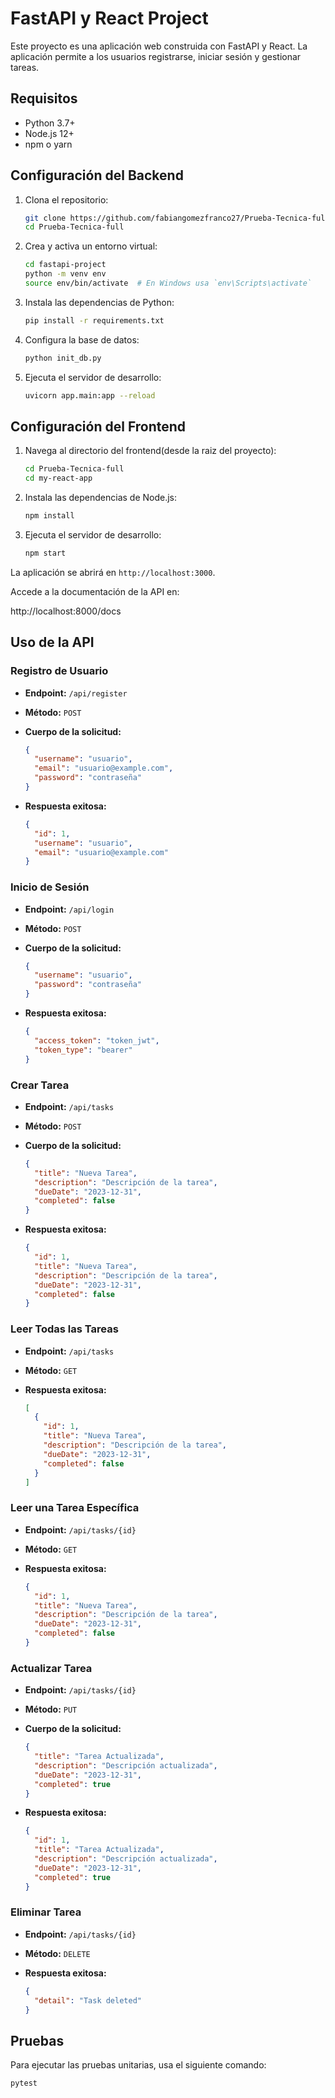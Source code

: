 # FastAPI y React Project

Este proyecto es una aplicación web construida con FastAPI y React. La aplicación permite a los usuarios registrarse, iniciar sesión y gestionar tareas.

## Requisitos

- Python 3.7+
- Node.js 12+
- npm o yarn

## Configuración del Backend

1. Clona el repositorio:

   ```bash
   git clone https://github.com/fabiangomezfranco27/Prueba-Tecnica-full.git
   cd Prueba-Tecnica-full
   ```

2. Crea y activa un entorno virtual:

   ```bash
   cd fastapi-project
   python -m venv env
   source env/bin/activate  # En Windows usa `env\Scripts\activate`
   ```

3. Instala las dependencias de Python:

   ```bash
   pip install -r requirements.txt
   ```

4. Configura la base de datos:

   ```bash
   python init_db.py
   ```

5. Ejecuta el servidor de desarrollo:

   ```bash
   uvicorn app.main:app --reload
   ```

## Configuración del Frontend

1. Navega al directorio del frontend(desde la raiz del proyecto):

   ```bash
   cd Prueba-Tecnica-full
   cd my-react-app
   ```

2. Instala las dependencias de Node.js:

   ```bash
   npm install
   ```

3. Ejecuta el servidor de desarrollo:

   ```bash
   npm start
   ```

La aplicación se abrirá en `http://localhost:3000`.

Accede a la documentación de la API en:

http://localhost:8000/docs

## Uso de la API

### Registro de Usuario

- **Endpoint:** `/api/register`
- **Método:** `POST`
- **Cuerpo de la solicitud:**

  ```json
  {
    "username": "usuario",
    "email": "usuario@example.com",
    "password": "contraseña"
  }
  ```

- **Respuesta exitosa:**

  ```json
  {
    "id": 1,
    "username": "usuario",
    "email": "usuario@example.com"
  }
  ```

### Inicio de Sesión

- **Endpoint:** `/api/login`
- **Método:** `POST`
- **Cuerpo de la solicitud:**

  ```json
  {
    "username": "usuario",
    "password": "contraseña"
  }
  ```

- **Respuesta exitosa:**

  ```json
  {
    "access_token": "token_jwt",
    "token_type": "bearer"
  }
  ```

### Crear Tarea

- **Endpoint:** `/api/tasks`
- **Método:** `POST`
- **Cuerpo de la solicitud:**

  ```json
  {
    "title": "Nueva Tarea",
    "description": "Descripción de la tarea",
    "dueDate": "2023-12-31",
    "completed": false
  }
  ```

- **Respuesta exitosa:**

  ```json
  {
    "id": 1,
    "title": "Nueva Tarea",
    "description": "Descripción de la tarea",
    "dueDate": "2023-12-31",
    "completed": false
  }
  ```

### Leer Todas las Tareas

- **Endpoint:** `/api/tasks`
- **Método:** `GET`
- **Respuesta exitosa:**

  ```json
  [
    {
      "id": 1,
      "title": "Nueva Tarea",
      "description": "Descripción de la tarea",
      "dueDate": "2023-12-31",
      "completed": false
    }
  ]
  ```

### Leer una Tarea Específica

- **Endpoint:** `/api/tasks/{id}`
- **Método:** `GET`
- **Respuesta exitosa:**

  ```json
  {
    "id": 1,
    "title": "Nueva Tarea",
    "description": "Descripción de la tarea",
    "dueDate": "2023-12-31",
    "completed": false
  }
  ```

### Actualizar Tarea

- **Endpoint:** `/api/tasks/{id}`
- **Método:** `PUT`
- **Cuerpo de la solicitud:**

  ```json
  {
    "title": "Tarea Actualizada",
    "description": "Descripción actualizada",
    "dueDate": "2023-12-31",
    "completed": true
  }
  ```

- **Respuesta exitosa:**

  ```json
  {
    "id": 1,
    "title": "Tarea Actualizada",
    "description": "Descripción actualizada",
    "dueDate": "2023-12-31",
    "completed": true
  }
  ```

### Eliminar Tarea

- **Endpoint:** `/api/tasks/{id}`
- **Método:** `DELETE`
- **Respuesta exitosa:**

  ```json
  {
    "detail": "Task deleted"
  }
  ```

## Pruebas

Para ejecutar las pruebas unitarias, usa el siguiente comando:

```bash
pytest
```
